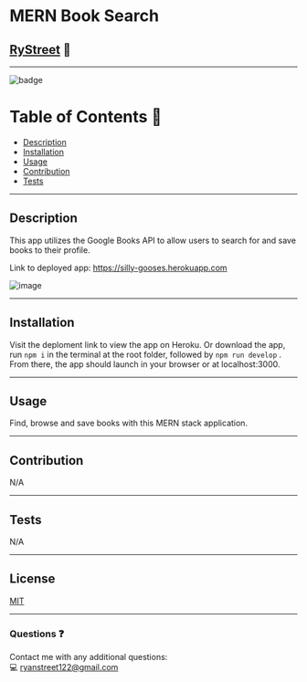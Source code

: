 # **MERN Book Search**

## [RyStreet](https://github.com/RyStreet) 👋
___
![badge](https://img.shields.io/badge/license-MIT-blue)<br />

 # Table of Contents 📒
  - [Description](#description)
  - [Installation](#installation)
  - [Usage](#usage)
  - [Contribution](#contribution)
  - [Tests](#tests)
___
  ## Description 
  This app utilizes the Google Books API to allow users to search for and save books to their profile. 
  
  Link to deployed app: https://silly-gooses.herokuapp.com
  
  ![image](https://user-images.githubusercontent.com/112584082/223794182-bbcb63b6-c982-4d1d-97fe-52a9cbc85f66.png)

___
  ## Installation 
  Visit the deploment link to view the app on Heroku. Or download the app, run `npm i` in the terminal at the root folder, followed by `npm run develop` . From there, the app should launch in your browser or at localhost:3000.
___
  ## Usage 
  Find, browse and save books with this MERN stack application.
___
  ## Contribution 
  N/A
___
  
  ## Tests  
  N/A
  
___
  ## License 
[MIT](https://opensource.org/licenses/MIT)
___
  ### Questions ❓
  Contact me with any additional questions:
  <br />
  💻 ryanstreet122@gmail.com

